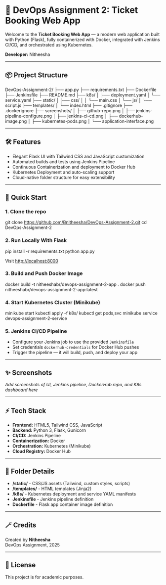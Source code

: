 # 🚀 DevOps Assignment 2: Ticket Booking Web App

Welcome to the **Ticket Booking Web App** — a modern web application built with Python (Flask), fully containerized with Docker, integrated with Jenkins CI/CD, and orchestrated using Kubernetes.

**Developer:** Nitheesha

---

## 📦 Project Structure

DevOps-Assignment-2/
├── app.py
├── requirements.txt
├── Dockerfile
├── Jenkinsfile
├── README.md
├── k8s/
│   ├── deployment.yaml
│   └── service.yaml
├── static/
│   ├── css/
│   │   └── main.css
│   └── js/
│       └── script.js
├── templates/
│   └── index.html
├── .gitignore
├── .dockerignore
├── screenshots/
│   ├── github-repo.png
│   ├── jenkins-pipeline-configure.png
│   ├── jenkins-ci-cd.png
│   ├── dockerhub-image.png
│   ├── kubernetes-pods.png
│   └── application-interface.png


---

## 🛠️ Features

- Elegant Flask UI with Tailwind CSS and JavaScript customization
- Automated builds and tests using Jenkins Pipeline
- Continuous Containerization and deployment to Docker Hub
- Kubernetes Deployment and auto-scaling support
- Cloud-native folder structure for easy extensibility

---

## 🚀 Quick Start

### 1. Clone the repo

git clone https://github.com/Bnitheesha/DevOps-Assignment-2.git
cd DevOps-Assignment-2

### 2. Run Locally With Flask
pip install -r requirements.txt
python app.py


Visit [http://localhost:8000](http://localhost:8000)

### 3. Build and Push Docker Image
docker build -t nitheeshabr/devops-assignment-2-app .
docker push nitheeshabr/devops-assignment-2-app:latest


### 4. Start Kubernetes Cluster (Minikube)
minikube start
kubectl apply -f k8s/
kubectl get pods,svc
minikube service devops-assignment-2-service


### 5. Jenkins CI/CD Pipeline

- Configure your Jenkins job to use the provided `Jenkinsfile`
- Set credentials `dockerhub-credentials` for Docker Hub pushes
- Trigger the pipeline — it will build, push, and deploy your app

---

## ✨ Screenshots

_Add screenshots of UI, Jenkins pipeline, DockerHub repo, and K8s dashboard here_

---

## ⚡ Tech Stack

- **Frontend:** HTML5, Tailwind CSS, JavaScript
- **Backend:** Python 3, Flask, Gunicorn
- **CI/CD:** Jenkins Pipeline
- **Containerization:** Docker
- **Orchestration:** Kubernetes (Minikube)
- **Cloud Registry:** Docker Hub

---

## 📄 Folder Details

- **/static/** - CSS/JS assets (Tailwind, custom styles, scripts)
- **/templates/** - HTML templates (Jinja2)
- **/k8s/** - Kubernetes deployment and service YAML manifests
- **Jenkinsfile** - Jenkins pipeline definition
- **Dockerfile** - Flask app container image definition

---

## 🪄 Credits

Created by **Nitheesha**  
DevOps Assignment, 2025

---

## 📝 License

This project is for academic purposes.

